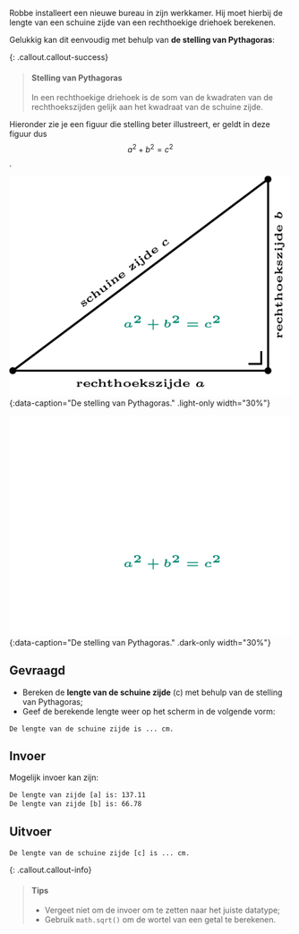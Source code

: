 Robbe installeert een nieuwe bureau in zijn werkkamer. Hij moet hierbij de lengte van een schuine zijde van een rechthoekige driehoek berekenen. 

Gelukkig kan dit eenvoudig met behulp van **de stelling van Pythagoras**:

{: .callout.callout-success}
>#### Stelling van Pythagoras
> In een rechthoekige driehoek is de som van de kwadraten van de rechthoekszijden gelijk aan het kwadraat van de schuine zijde.

Hieronder zie je een figuur die stelling beter illustreert, er geldt in deze figuur dus $$a^2+b^2 = c^2$$.

![De stelling van Pythagoras.](media/pythagoras.png "De stelling van Pythagoras."){:data-caption="De stelling van Pythagoras." .light-only width="30%"}

![De stelling van Pythagoras.](media/pythagoras_dark.png "De stelling van Pythagoras."){:data-caption="De stelling van Pythagoras." .dark-only width="30%"}


## Gevraagd
- Bereken de **lengte van de schuine zijde** (c) met behulp van de stelling van Pythagoras;
- Geef de berekende lengte weer op het scherm in de volgende vorm: 

```
De lengte van de schuine zijde is ... cm.
```

## Invoer
Mogelijk invoer kan zijn:

```
De lengte van zijde [a] is: 137.11
De lengte van zijde [b] is: 66.78
```

## Uitvoer
```
De lengte van de schuine zijde [c] is ... cm.
```

{: .callout.callout-info}
>#### Tips
> - Vergeet niet om de invoer om te zetten naar het juiste datatype;
> - Gebruik `math.sqrt()` om de wortel van een getal te berekenen.
